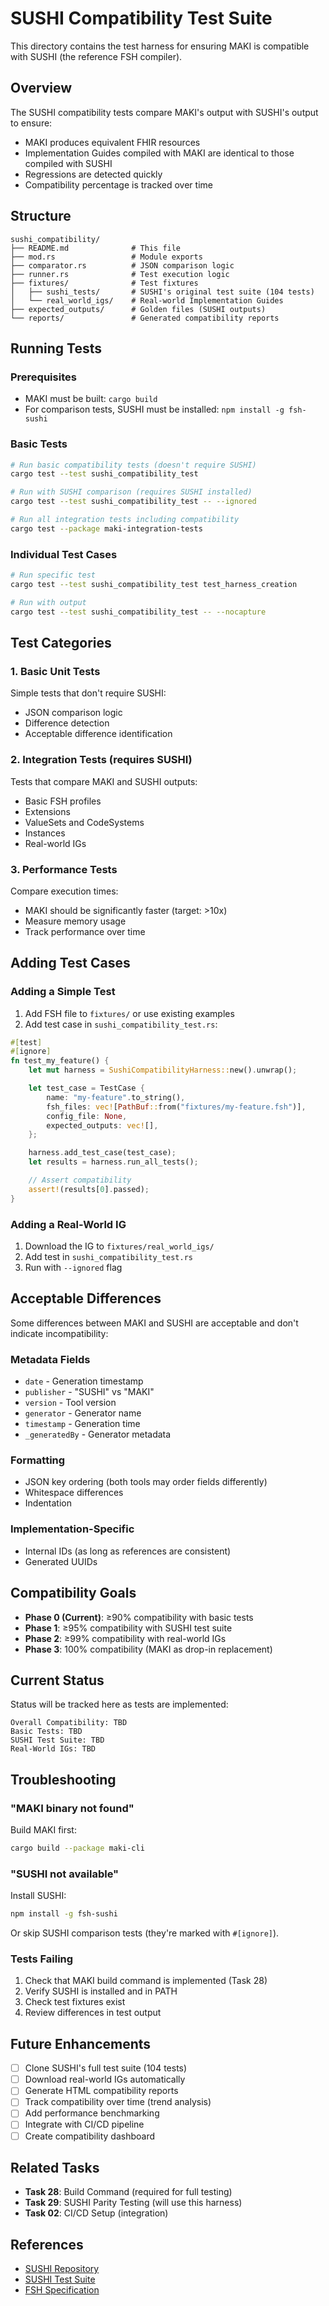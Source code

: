# SUSHI Compatibility Test Suite

This directory contains the test harness for ensuring MAKI is compatible with SUSHI (the reference FSH compiler).

## Overview

The SUSHI compatibility tests compare MAKI's output with SUSHI's output to ensure:
- MAKI produces equivalent FHIR resources
- Implementation Guides compiled with MAKI are identical to those compiled with SUSHI
- Regressions are detected quickly
- Compatibility percentage is tracked over time

## Structure

```
sushi_compatibility/
├── README.md              # This file
├── mod.rs                 # Module exports
├── comparator.rs          # JSON comparison logic
├── runner.rs              # Test execution logic
├── fixtures/              # Test fixtures
│   ├── sushi_tests/       # SUSHI's original test suite (104 tests)
│   └── real_world_igs/    # Real-world Implementation Guides
├── expected_outputs/      # Golden files (SUSHI outputs)
└── reports/               # Generated compatibility reports
```

## Running Tests

### Prerequisites

- MAKI must be built: `cargo build`
- For comparison tests, SUSHI must be installed: `npm install -g fsh-sushi`

### Basic Tests

```bash
# Run basic compatibility tests (doesn't require SUSHI)
cargo test --test sushi_compatibility_test

# Run with SUSHI comparison (requires SUSHI installed)
cargo test --test sushi_compatibility_test -- --ignored

# Run all integration tests including compatibility
cargo test --package maki-integration-tests
```

### Individual Test Cases

```bash
# Run specific test
cargo test --test sushi_compatibility_test test_harness_creation

# Run with output
cargo test --test sushi_compatibility_test -- --nocapture
```

## Test Categories

### 1. Basic Unit Tests

Simple tests that don't require SUSHI:
- JSON comparison logic
- Difference detection
- Acceptable difference identification

### 2. Integration Tests (requires SUSHI)

Tests that compare MAKI and SUSHI outputs:
- Basic FSH profiles
- Extensions
- ValueSets and CodeSystems
- Instances
- Real-world IGs

### 3. Performance Tests

Compare execution times:
- MAKI should be significantly faster (target: >10x)
- Measure memory usage
- Track performance over time

## Adding Test Cases

### Adding a Simple Test

1. Add FSH file to `fixtures/` or use existing examples
2. Add test case in `sushi_compatibility_test.rs`:

```rust
#[test]
#[ignore]
fn test_my_feature() {
    let mut harness = SushiCompatibilityHarness::new().unwrap();

    let test_case = TestCase {
        name: "my-feature".to_string(),
        fsh_files: vec![PathBuf::from("fixtures/my-feature.fsh")],
        config_file: None,
        expected_outputs: vec![],
    };

    harness.add_test_case(test_case);
    let results = harness.run_all_tests();

    // Assert compatibility
    assert!(results[0].passed);
}
```

### Adding a Real-World IG

1. Download the IG to `fixtures/real_world_igs/`
2. Add test in `sushi_compatibility_test.rs`
3. Run with `--ignored` flag

## Acceptable Differences

Some differences between MAKI and SUSHI are acceptable and don't indicate incompatibility:

### Metadata Fields

- `date` - Generation timestamp
- `publisher` - "SUSHI" vs "MAKI"
- `version` - Tool version
- `generator` - Generator name
- `timestamp` - Generation time
- `_generatedBy` - Generator metadata

### Formatting

- JSON key ordering (both tools may order fields differently)
- Whitespace differences
- Indentation

### Implementation-Specific

- Internal IDs (as long as references are consistent)
- Generated UUIDs

## Compatibility Goals

- **Phase 0 (Current)**: ≥90% compatibility with basic tests
- **Phase 1**: ≥95% compatibility with SUSHI test suite
- **Phase 2**: ≥99% compatibility with real-world IGs
- **Phase 3**: 100% compatibility (MAKI as drop-in replacement)

## Current Status

Status will be tracked here as tests are implemented:

```
Overall Compatibility: TBD
Basic Tests: TBD
SUSHI Test Suite: TBD
Real-World IGs: TBD
```

## Troubleshooting

### "MAKI binary not found"

Build MAKI first:
```bash
cargo build --package maki-cli
```

### "SUSHI not available"

Install SUSHI:
```bash
npm install -g fsh-sushi
```

Or skip SUSHI comparison tests (they're marked with `#[ignore]`).

### Tests Failing

1. Check that MAKI build command is implemented (Task 28)
2. Verify SUSHI is installed and in PATH
3. Check test fixtures exist
4. Review differences in test output

## Future Enhancements

- [ ] Clone SUSHI's full test suite (104 tests)
- [ ] Download real-world IGs automatically
- [ ] Generate HTML compatibility reports
- [ ] Track compatibility over time (trend analysis)
- [ ] Add performance benchmarking
- [ ] Integrate with CI/CD pipeline
- [ ] Create compatibility dashboard

## Related Tasks

- **Task 28**: Build Command (required for full testing)
- **Task 29**: SUSHI Parity Testing (will use this harness)
- **Task 02**: CI/CD Setup (integration)

## References

- [SUSHI Repository](https://github.com/FHIR/sushi)
- [SUSHI Test Suite](https://github.com/FHIR/sushi/tree/master/test)
- [FSH Specification](https://hl7.org/fhir/uv/shorthand/)
